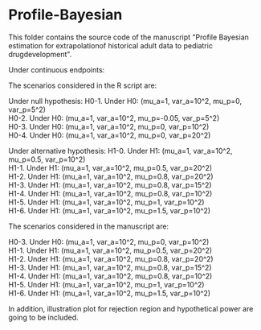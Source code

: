# Profile-Bayesian

This folder contains the source code of the manuscript "Profile Bayesian estimation for extrapolationof historical adult data to pediatric drugdevelopment".

Under continuous endpoints:

The scenarios considered in the R script are:

Under null hypothesis:
H0-1.       Under H0: (mu_a=1, var_a=10^2, mu_p=0, var_p=5^2)<br/>
H0-2.       Under H0: (mu_a=1, var_a=10^2, mu_p=-0.05, var_p=5^2)<br/>
H0-3.       Under H0: (mu_a=1, var_a=10^2, mu_p=0, var_p=10^2)<br/>
H0-4.       Under H0: (mu_a=1, var_a=10^2, mu_p=0, var_p=20^2)<br/>

Under alternative hypothesis:
H1-0.       Under H1: (mu_a=1, var_a=10^2, mu_p=0.5, var_p=10^2)<br/>
H1-1.       Under H1: (mu_a=1, var_a=10^2, mu_p=0.5, var_p=20^2)<br/>
H1-2.       Under H1: (mu_a=1, var_a=10^2, mu_p=0.8, var_p=20^2)<br/>
H1-3.       Under H1: (mu_a=1, var_a=10^2, mu_p=0.8, var_p=15^2)<br/>
H1-4.       Under H1: (mu_a=1, var_a=10^2, mu_p=0.8, var_p=10^2)<br/>
H1-5.       Under H1: (mu_a=1, var_a=10^2, mu_p=1, var_p=10^2)<br/>
H1-6.       Under H1: (mu_a=1, var_a=10^2, mu_p=1.5, var_p=10^2)<br/>

The scenarios considered in the manuscript are:

H0-3.       Under H0: (mu_a=1, var_a=10^2, mu_p=0, var_p=10^2)<br/>
H1-1.       Under H1: (mu_a=1, var_a=10^2, mu_p=0.5, var_p=20^2)<br/>
H1-2.       Under H1: (mu_a=1, var_a=10^2, mu_p=0.8, var_p=20^2)<br/>
H1-3.       Under H1: (mu_a=1, var_a=10^2, mu_p=0.8, var_p=15^2)<br/>
H1-4.       Under H1: (mu_a=1, var_a=10^2, mu_p=0.8, var_p=10^2)<br/>
H1-5.       Under H1: (mu_a=1, var_a=10^2, mu_p=1, var_p=10^2)<br/>
H1-6.       Under H1: (mu_a=1, var_a=10^2, mu_p=1.5, var_p=10^2)<br/>

In addition, illustration plot for rejection region and hypothetical power are going to be included.
